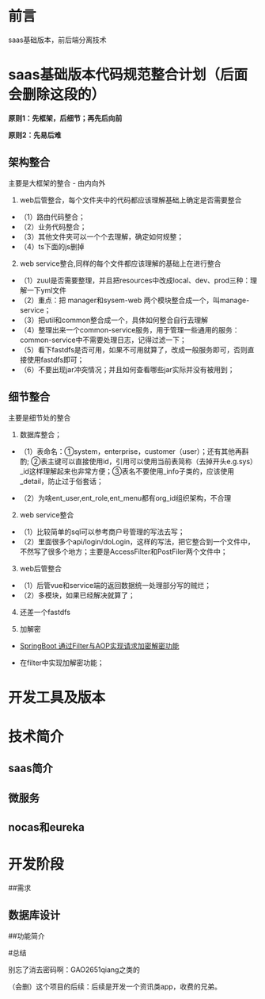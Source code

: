 # 前言

saas基础版本，前后端分离技术


# saas基础版本代码规范整合计划（后面会删除这段的）

**原则1：先框架，后细节；再先后向前**

**原则2：先易后难**

## 架构整合

主要是大框架的整合 - 由内向外

1. web后管整合，每个文件夹中的代码都应该理解基础上确定是否需要整合

 - （1）路由代码整合；
 - （2）业务代码整合；
 - （3）其他文件夹可以一个个去理解，确定如何规整；
 - （4）ts下面的js删掉

2. web service整合,同样的每个文件都应该理解的基础上在进行整合

 - （1）zuul是否需要整理，并且把resources中改成local、dev、prod三种：理解一下yml文件
 - （2）重点：把 manager和sysem-web 两个模块整合成一个，叫manage-service；
 - （3）把util和common整合成一个，具体如何整合自行去理解
 - （4）整理出来一个common-service服务，用于管理一些通用的服务：common-service中不需要处理日志，记得过滤一下；
 - （5）看下fastdfs是否可用，如果不可用就算了，改成一般服务即可，否则直接使用fastdfs即可；
 - （6）不要出现jar冲突情况；并且如何查看哪些jar实际并没有被用到；

## 细节整合

主要是细节处的整合

1. 数据库整合；

 - （1）表命名：①system，enterprise，customer（user）；还有其他再斟酌; ②表主键可以直接使用id，引用可以使用当前表简称（去掉开头e.g.sys）_id这样理解起来也非常方便；③表名不要使用_info子类的，应该使用_detail，防止过于俗套话；

 - （2）为啥ent_user,ent_role,ent_menu都有org_id组织架构，不合理

2. web service整合

 - （1）比较简单的sql可以参考商户号管理的写法去写；
 - （2）里面很多个api/login/doLogin，这样的写法，把它整合到一个文件中，不然写了很多个地方；主要是AccessFilter和PostFiler两个文件中；
 

3. web后管整合

 - （1）后管vue和service端的返回数据统一处理部分写的贼烂；
 - （2）多模块，如果已经解决就算了；

4. 还差一个fastdfs

5. 加解密

 -  [SpringBoot 通过Filter与AOP实现请求加密解密功能](https://blog.csdn.net/afgasdg/article/details/120572937)
 
 - 在filter中实现加解密功能；


# 开发工具及版本



# 技术简介

## saas简介

## 微服务

## nocas和eureka


# 开发阶段

##需求

## 数据库设计

##功能简介


#总结

别忘了消去密码啊：GAO2651qiang之类的


（会删）这个项目的后续：后续是开发一个资讯类app，收费的兄弟。





